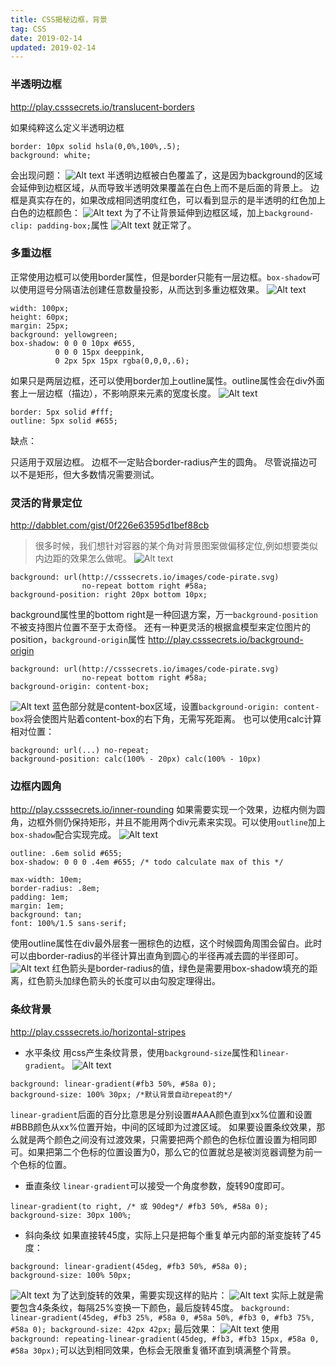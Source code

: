 ```yaml
---
title: CSS揭秘边框，背景
tag: CSS
date: 2019-02-14
updated: 2019-02-14
---
```


### 半透明边框 ###
http://play.csssecrets.io/translucent-borders

如果纯粹这么定义半透明边框
```
border: 10px solid hsla(0,0%,100%,.5);
background: white;
```
会出现问题：
![Alt text](./CSS揭秘边框，背景/1549894682020.png)
半透明边框被白色覆盖了，这是因为background的区域会延伸到边框区域，从而导致半透明效果覆盖在白色上而不是后面的背景上。
边框是真实存在的，如果改成相同透明度红色，可以看到显示的是半透明的红色加上白色的边框颜色：
![Alt text](./CSS揭秘边框，背景/1549894746473.png)
为了不让背景延伸到边框区域，加上`background-clip: padding-box;`属性
![Alt text](./CSS揭秘边框，背景/1549894839876.png)
就正常了。

### 多重边框 ###
正常使用边框可以使用border属性，但是border只能有一层边框。`box-shadow`可以使用逗号分隔语法创建任意数量投影，从而达到多重边框效果。
![Alt text](./CSS揭秘边框，背景/1549895140513.png)
```
width: 100px;
height: 60px;
margin: 25px;
background: yellowgreen;
box-shadow: 0 0 0 10px #655,
          0 0 0 15px deeppink,
          0 2px 5px 15px rgba(0,0,0,.6);
```
如果只是两层边框，还可以使用border加上outline属性。outline属性会在div外面套上一层边框（描边），不影响原来元素的宽度长度。
![Alt text](./CSS揭秘边框，背景/1549895499604.png)
```
border: 5px solid #fff;
outline: 5px solid #655;
```
缺点：

只适用于双层边框。
边框不一定贴合border-radius产生的圆角。
尽管说描边可以不是矩形，但大多数情况需要测试。

### 灵活的背景定位 ###
http://dabblet.com/gist/0f226e63595d1bef88cb
>很多时候，我们想针对容器的某个角对背景图案做偏移定位,例如想要类似内边距的效果怎么做呢。
![Alt text](./CSS揭秘边框，背景/1549895885269.png)
```
background: url(http://csssecrets.io/images/code-pirate.svg)
	            no-repeat bottom right #58a;
background-position: right 20px bottom 10px;
```
background属性里的bottom right是一种回退方案，万一`background-position`不被支持图片位置不至于太奇怪。
还有一种更灵活的根据盒模型来定位图片的position，`background-origin`属性
http://play.csssecrets.io/background-origin
```
background: url(http://csssecrets.io/images/code-pirate.svg)
	            no-repeat bottom right #58a;
background-origin: content-box;
```
![Alt text](./CSS揭秘边框，背景/1549896354878.png)
蓝色部分就是content-box区域，设置`background-origin: content-box`将会使图片贴着content-box的右下角，无需写死距离。
也可以使用calc计算相对位置：
```
background: url(...) no-repeat;
background-position: calc(100% - 20px) calc(100% - 10px)
```
### 边框内圆角 ###
http://play.csssecrets.io/inner-rounding
如果需要实现一个效果，边框内侧为圆角，边框外侧仍保持矩形，并且不能用两个div元素来实现。可以使用`outline`加上`box-shadow`配合实现完成。
![Alt text](./CSS揭秘边框，背景/1550062277017.png)
```
outline: .6em solid #655;
box-shadow: 0 0 0 .4em #655; /* todo calculate max of this */

max-width: 10em;
border-radius: .8em;
padding: 1em;
margin: 1em;
background: tan;
font: 100%/1.5 sans-serif;
```
使用outline属性在div最外层套一圈棕色的边框，这个时候圆角周围会留白。此时可以由border-radius的半径计算出直角到圆心的半径再减去圆的半径即可。
![Alt text](./CSS揭秘边框，背景/1550062491748.png)
红色箭头是border-radius的值，绿色是需要用box-shadow填充的距离，红色箭头加绿色箭头的长度可以由勾股定理得出。
### 条纹背景 ###
http://play.csssecrets.io/horizontal-stripes
* 水平条纹
用css产生条纹背景，使用`background-size`属性和`linear-gradient`。
![Alt text](./CSS揭秘边框，背景/1550063570918.png)
```
background: linear-gradient(#fb3 50%, #58a 0);
background-size: 100% 30px; /*默认背景自动repeat的*/
```
`linear-gradient`后面的百分比意思是分别设置#AAA颜色直到xx%位置和设置#BBB颜色从xx%位置开始，中间的区域即为过渡区域。
如果要设置条纹效果，那么就是两个颜色之间没有过渡效果，只需要把两个颜色的色标位置设置为相同即可。如果把第二个色标的位置设置为0，那么它的位置就总是被浏览器调整为前一个色标的位置。
* 垂直条纹
`linear-gradient`可以接受一个角度参数，旋转90度即可。
```
linear-gradient(to right, /* 或 90deg*/ #fb3 50%, #58a 0);
background-size: 30px 100%;
```
 * 斜向条纹
 如果直接转45度，实际上只是把每个重复单元内部的渐变旋转了45度：
 ```
background: linear-gradient(45deg, #fb3 50%, #58a 0);
background-size: 100% 50px;
 ```
 ![Alt text](./CSS揭秘边框，背景/1550156771647.png)
为了达到旋转的效果，需要实现这样的贴片：
	![Alt text](./CSS揭秘边框，背景/1550157590961.png)
	实际上就是需要包含4条条纹，每隔25%变换一下颜色，最后旋转45度。
	```
background: linear-gradient(45deg, #fb3 25%, #58a 0, #58a 50%, #fb3 0, #fb3 75%, #58a 0);
background-size: 42px 42px;
	```
	最后效果：
	![Alt text](./CSS揭秘边框，背景/1550157696717.png)
	使用`background: repeating-linear-gradient(45deg, #fb3, #fb3 15px, #58a 0, #58a 30px);`可以达到相同效果，色标会无限重复循环直到填满整个背景。
	
